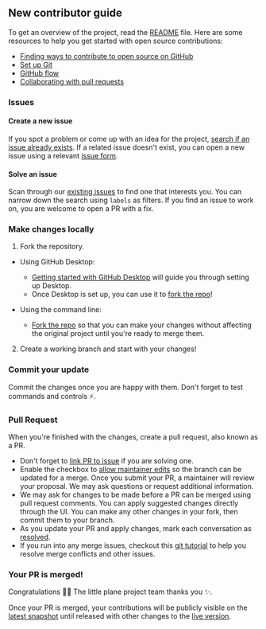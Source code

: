 ## New contributor guide

To get an overview of the project, read the [README](README.md) file. Here are some resources to help you get started with open source contributions:

- [Finding ways to contribute to open source on GitHub](https://docs.github.com/en/get-started/exploring-projects-on-github/finding-ways-to-contribute-to-open-source-on-github)
- [Set up Git](https://docs.github.com/en/get-started/quickstart/set-up-git)
- [GitHub flow](https://docs.github.com/en/get-started/quickstart/github-flow)
- [Collaborating with pull requests](https://docs.github.com/en/github/collaborating-with-pull-requests)


### Issues

#### Create a new issue

If you spot a problem or come up with an idea for the project, [search if an issue already exists](https://github.com/Glowstick0017/Little-Plane-Project/issues). If a related issue doesn't exist, you can open a new issue using a relevant [issue form](https://github.com/Glowstick0017/Little-Plane-Project/issues/new/choose).

#### Solve an issue

Scan through our [existing issues](https://github.com/Glowstick0017/Little-Plane-Project/issues) to find one that interests you. You can narrow down the search using `labels` as filters. If you find an issue to work on, you are welcome to open a PR with a fix.

### Make changes locally

1. Fork the repository.
- Using GitHub Desktop:
  - [Getting started with GitHub Desktop](https://docs.github.com/en/desktop/installing-and-configuring-github-desktop/getting-started-with-github-desktop) will guide you through setting up Desktop.
  - Once Desktop is set up, you can use it to [fork the repo](https://docs.github.com/en/desktop/contributing-and-collaborating-using-github-desktop/cloning-and-forking-repositories-from-github-desktop)!

- Using the command line:
  - [Fork the repo](https://docs.github.com/en/github/getting-started-with-github/fork-a-repo#fork-an-example-repository) so that you can make your changes without affecting the original project until you're ready to merge them.

2. Create a working branch and start with your changes!

### Commit your update

Commit the changes once you are happy with them. Don't forget to test commands and controls :zap:.

### Pull Request

When you're finished with the changes, create a pull request, also known as a PR.
- Don't forget to [link PR to issue](https://docs.github.com/en/issues/tracking-your-work-with-issues/linking-a-pull-request-to-an-issue) if you are solving one.
- Enable the checkbox to [allow maintainer edits](https://docs.github.com/en/github/collaborating-with-issues-and-pull-requests/allowing-changes-to-a-pull-request-branch-created-from-a-fork) so the branch can be updated for a merge.
Once you submit your PR, a maintainer will review your proposal. We may ask questions or request additional information.
- We may ask for changes to be made before a PR can be merged using pull request comments. You can apply suggested changes directly through the UI. You can make any other changes in your fork, then commit them to your branch.
- As you update your PR and apply changes, mark each conversation as [resolved](https://docs.github.com/en/github/collaborating-with-issues-and-pull-requests/commenting-on-a-pull-request#resolving-conversations).
- If you run into any merge issues, checkout this [git tutorial](https://github.com/skills/resolve-merge-conflicts) to help you resolve merge conflicts and other issues.

### Your PR is merged!

Congratulations :tada::tada: The little plane project team thanks you :sparkles:.

Once your PR is merged, your contributions will be publicly visible on the [latest snapshot](https://glowstick0017.github.io/Little-Plane-Project/index) until released with other changes to the [live version](https://glowstick.me/tlpp/).
